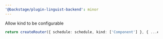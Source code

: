 ```yaml
---
'@backstage/plugin-linguist-backend': minor
---
```


Allow kind to be configurable

```ts
return createRouter({ schedule: schedule, kind: ['Component'] }, { ...env });
```

